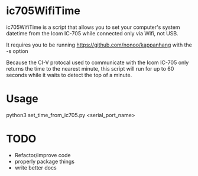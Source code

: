 # ic705WifiTime
ic705WifiTime is a script that allows you to set your computer's system datetime from the Icom IC-705 while connected only via Wifi, not USB.

It requires you to be running https://github.com/nonoo/kappanhang with the -s option

Because the CI-V protocal used to communicate with the Icom IC-705 only returns the time to the nearest minute, this script will run for up to 60 seconds while it waits to detect the top of a minute.

# Usage
python3 set_time_from_ic705.py <serial_port_name>

# TODO
* Refactor/improve code
* properly package things
* write better docs

